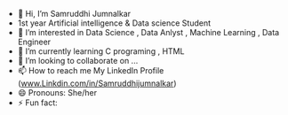 - 👋 Hi, I’m Samruddhi Jumnalkar
- 1st year Artificial intelligence & Data science Student 
- 👀 I’m interested in Data Science , Data Anlyst , Machine Learning , Data Engineer
- 🌱 I’m currently learning C programing , HTML 
- 💞️ I’m looking to collaborate on ...
- 📫 How to reach me My LinkedIn Profile (www.Linkdin.com/in/Samruddhijumnalkar)
- 😄 Pronouns: She/her
- ⚡ Fun fact:  

<!---
Sam-1309/Sam-1309 is a ✨ special ✨ repository because its `README.md` (this file) appears on your GitHub profile.
You can click the Preview link to take a look at your changes.
--->

